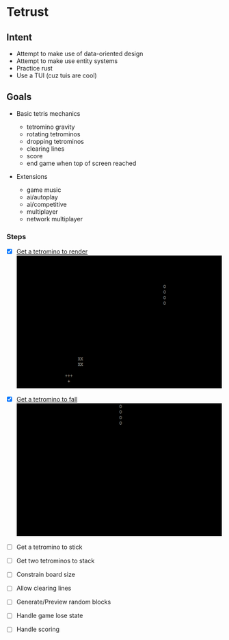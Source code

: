# Tetrust

## Intent

- Attempt to make use of data-oriented design
- Attempt to make use entity systems
- Practice rust
- Use a TUI (cuz tuis are cool)

## Goals

- Basic tetris mechanics
    - tetromino gravity
    - rotating tetrominos
    - dropping tetrominos
    - clearing lines
    - score
    - end game when top of screen reached

- Extensions
    - game music
    - ai/autoplay
    - ai/competitive
    - multiplayer
    - network multiplayer

### Steps

- [X] [Get a tetromino to render](https://github.com/scottnm/tetrust/commit/76babe55dcab890374494fc912e77d16b2fe0e48)
![Image of text-tetrominoes rendering](demo/1-render.gif)
- [X] [Get a tetromino to fall](https://github.com/scottnm/tetrust/commit/f3aca54cb39c7137e0c38f52fd2c4c8d9f23af4b)
![Image of text-tetrominoes falling](demo/2-fall.gif)
- [ ] Get a tetromino to stick
- [ ] Get two tetrominos to stack
- [ ] Constrain board size
- [ ] Allow clearing lines
- [ ] Generate/Preview random blocks
- [ ] Handle game lose state
- [ ] Handle scoring

